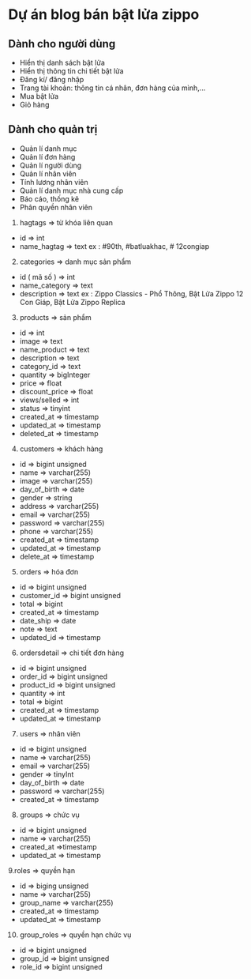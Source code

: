 # Dự án blog bán bật lửa zippo 

## Dành cho người dùng 
- Hiển thị danh sách bật lửa 
- Hiển thị thông tin chi tiết bật lửa 
- Đăng kí/ đăng nhập
- Trang tài khoản: thông tin cá nhân, đơn hàng của mình,...
- Mua bật lửa 
- Giỏ hàng

## Dành cho quản trị 
- Quản lí danh mục 
- Quản lí đơn hàng 
- Quản lí người dùng 
- Quản lí nhân viên  
- Tính lương nhân viên
- Quản lí danh mục nhà cung cấp 
- Báo cáo, thống kê
- Phân quyền nhân viên  

1. hagtags => từ khóa liên quan
- id => int
- name_hagtag => text
ex : #90th, #batluakhac, # 12congiap

2. categories => danh mục sản phẩm
- id ( mã số ) => int
- name_category => text
- description => text
ex : Zippo Classics - Phổ Thông, Bật Lửa Zippo 12 Con Giáp, Bật Lửa Zippo Replica

3. products => sản phẩm
- id => int
- image => text
- name_product => text 
- description => text
- category_id => text
- quantity => bigInteger
- price => float
- discount_price => float 
- views/selled => int 
- status => tinyint
- created_at => timestamp
- updated_at => timestamp
- deleted_at => timestamp

4. customers => khách hàng
- id => bigint unsigned
- name => varchar(255)
- image  => varchar(255)
- day_of_birth  => date
- gender  => string
- address => varchar(255)
- email => varchar(255)
- password => varchar(255)
- phone => varchar(255)
- created_at => timestamp
- updated_at => timestamp
- delete_at => timestamp

5. orders => hóa đơn
- id => bigint unsigned
- customer_id => bigint unsigned
- total => bigint 
- created_at => timestamp
- date_ship => date
- note => text 
- updated_id => timestamp

6. ordersdetail => chi tiết đơn hàng 
- id => bigint unsigned
- order_id => bigint unsigned
- product_id => bigint unsigned
- quantity => int 
- total => bigint
- created_at => timestamp
- updated_at => timestamp

7. users => nhân viên
- id => bigint unsigned
- name => varchar(255)
- email => varchar(255)
- gender => tinyInt
- day_of_birth => date
- password => varchar(255)
- created_at => timestamp

8. groups => chức vụ 
- id => bigint unsigned
- name => varchar(255)
- created_at =>timestamp
- updated_at => timestamp

9.roles => quyền hạn 
- id => biging unsigned
- name => varchar(255)
- group_name => varchar(255)
- created_at => timestamp
- updated_at => timestamp

10. group_roles => quyền hạn chức vụ
- id => bigint unsigned
- group_id => bigint unsigned
- role_id => bigint unsigned

